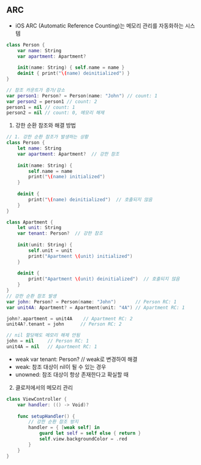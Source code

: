 ## ARC
- iOS ARC (Automatic Reference Counting)는 메모리 관리를 자동화하는 시스템 

```swift
class Person {
    var name: String
    var apartment: Apartment?
    
    init(name: String) { self.name = name }
    deinit { print("\(name) deinitialized") }
}

// 참조 카운트가 증가/감소
var person1: Person? = Person(name: "John") // count: 1
var person2 = person1 // count: 2
person1 = nil // count: 1
person2 = nil // count: 0, 메모리 해제
```
1. 강한 순환 참조와 해결 방법 
```swift
// 1. 강한 순환 참조가 발생하는 상황
class Person {
    let name: String
    var apartment: Apartment?  // 강한 참조
    
    init(name: String) {
        self.name = name
        print("\(name) initialized")
    }
    
    deinit {
        print("\(name) deinitialized")  // 호출되지 않음
    }
}

class Apartment {
    let unit: String
    var tenant: Person?  // 강한 참조
    
    init(unit: String) {
        self.unit = unit
        print("Apartment \(unit) initialized")
    }
    
    deinit {
        print("Apartment \(unit) deinitialized")  // 호출되지 않음
    }
}
// 강한 순환 참조 발생
var john: Person? = Person(name: "John")       // Person RC: 1
var unit4A: Apartment? = Apartment(unit: "4A") // Apartment RC: 1

john?.apartment = unit4A    // Apartment RC: 2
unit4A?.tenant = john      // Person RC: 2

// nil 할당해도 메모리 해제 안됨
john = nil     // Person RC: 1
unit4A = nil   // Apartment RC: 1
```
- weak var tenant: Person?  // weak로 변경하여 해결
- weak: 참조 대상이 nil이 될 수 있는 경우
- unowned: 참조 대상이 항상 존재한다고 확실할 때 


2. 클로저에서의 메모리 관리
```swift
class ViewController {
    var handler: (() -> Void)?
    
    func setupHandler() {
        // 강한 순환 참조 방지
        handler = { [weak self] in
            guard let self = self else { return }
            self.view.backgroundColor = .red
        }
    }
}
```

